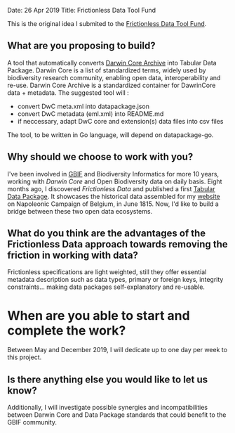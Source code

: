 Date: 26 Apr 2019
Title: Frictionless Data Tool Fund

This is the original idea I submited to the [Frictionless Data Tool Fund](https://toolfund.frictionlessdata.io/).

## What are you proposing to build?
A tool that automatically converts [Darwin Core Archive](https://en.wikipedia.org/wiki/Darwin_Core_Archive) into Tabular Data Package.
Darwin Core is a list of standardized terms, widely used by biodiversity research community, enabling open data, interoperability and re-use. Darwin Core Archive is a standardized container for DawrinCore data + metadata.
The suggested tool will :
* convert DwC meta.xml into datapackage.json
* convert DwC metadata (eml.xml) into README.md
* if neccessary, adapt DwC core and extension(s) data files into csv files

The tool, to be written in Go language, will depend on datapackage-go.


## Why should we choose to work with you?
I've been involved in [GBIF](https://www.gbif.org) and Biodiversity Informatics for more 10 years, working with *Darwin Core* and Open Biodiversity data on daily basis.
Eight months ago, I discovered *Frictionless Data* and published a first [Tabular Data Package](https://datahub.io/andrejjh/junibis_data). It showcases the historical data assembled for my [website](http://www.junibis.be/) on Napoleonic Campaign of Belgium, in June 1815.
Now, I'd like to build a bridge between these two open data ecosystems.

## What do you think are the advantages of the Frictionless Data approach towards removing the friction in working with data?
Frictionless specifications are light weighted, still they offer essential metadata description such as data types, primary or foreign keys, integrity constraints... making data packages self-explanatory and re-usable.


# When are you able to start and complete the work?
Between May and December 2019, I will dedicate up to one day per week to this project.

## Is there anything else you would like to let us know?
Additionally, I will investigate possible synergies and incompatibilities between Darwin Core and Data Package standards that could benefit to the GBIF community.
